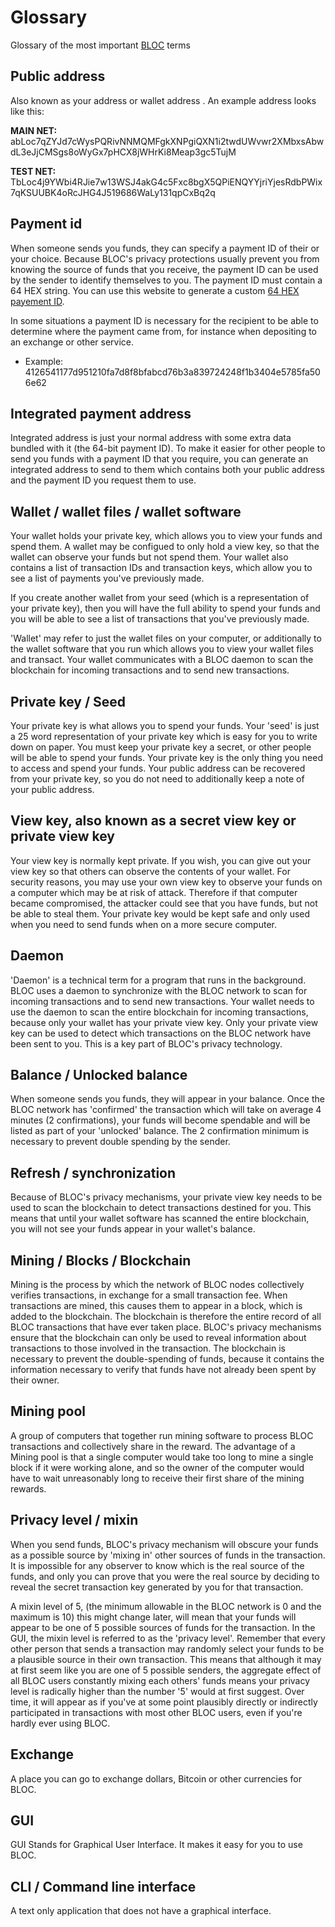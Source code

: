 # Glossary

Glossary of the most important [BLOC](https://bloc.money) terms

## Public address

Also known as your address or wallet address . An example address looks like this:

**MAIN NET:** abLoc7qZYJd7cWysPQRivNNMQMFgkXNPgiQXN1i2twdUWvwr2XMbxsAbwdL3eJjCMSgs8oWyGx7pHCX8jWHrKi8Meap3gc5TujM

**TEST NET:** TbLoc4j9YWbi4RJie7w13WSJ4akG4c5Fxc8bgX5QPiENQYYjriYjesRdbPWix7qKSUUBK4oRcJHG4J519686WaLy131qpCxBq2q

## Payment id <a name="payment-id">

When someone sends you funds, they can specify a payment ID of their or your choice. Because BLOC's privacy protections usually prevent you from knowing the source of funds that you receive, the payment ID can be used by the sender to identify themselves to you. The payment ID must contain a 64 HEX string. You can use this website to generate a custom [64 HEX payement ID](https://www.browserling.com/tools/random-hex).

In some situations a payment ID is necessary for the recipient to be able to determine where the payment came from, for instance when depositing to an exchange or other service.

* Example: 4126541177d951210fa7d8f8bfabcd76b3a839724248f1b3404e5785fa506e62

## Integrated payment address <a name="integrated-address">

Integrated address is just your normal address with some extra data bundled with it (the 64-bit payment ID). To make it easier for other people to send you funds with a payment ID that you require, you can generate an integrated address to send to them which contains both your public address and the payment ID you request them to use.

## Wallet / wallet files / wallet software

Your wallet holds your private key, which allows you to view your funds and spend them. A wallet may be configued to only hold a view key, so that the wallet can observe your funds but not spend them. Your wallet also contains a list of transaction IDs and transaction keys, which allow you to see a list of payments you've previously made.

If you create another wallet from your seed (which is a representation of your private key), then you will have the full ability to spend your funds and you will be able to see a list of transactions that you've previously made.

'Wallet' may refer to just the wallet files on your computer, or additionally to the wallet software that you run which allows you to view your wallet files and transact. Your wallet communicates with a BLOC daemon to scan the blockchain for incoming transactions and to send new transactions.

## Private key / Seed

Your private key is what allows you to spend your funds. Your 'seed' is just a 25 word representation of your private key which is easy for you to write down on paper. You must keep your private key a secret, or other people will be able to spend your funds. Your private key is the only thing you need to access and spend your funds. Your public address can be recovered from your private key, so you do not need to additionally keep a note of your public address.

## View key, also known as a secret view key or private view key

Your view key is normally kept private. If you wish, you can give out your view key so that others can observe the contents of your wallet. For security reasons, you may use your own view key to observe your funds on a computer which may be at risk of attack. Therefore if that computer became compromised, the attacker could see that you have funds, but not be able to steal them. Your private key would be kept safe and only used when you need to send funds when on a more secure computer.

## Daemon

'Daemon' is a technical term for a program that runs in the background. BLOC uses a daemon to synchronize with the BLOC network to scan for incoming transactions and to send new transactions. Your wallet needs to use the daemon to scan the entire blockchain for incoming transactions, because only your wallet has your private view key. Only your private view key can be used to detect which transactions on the BLOC network have been sent to you. This is a key part of BLOC's privacy technology.

## Balance / Unlocked balance

When someone sends you funds, they will appear in your balance. Once the BLOC network has 'confirmed' the transaction which will take on average 4 minutes (2 confirmations), your funds will become spendable and will be listed as part of your 'unlocked' balance. The 2 confirmation minimum is necessary to prevent double spending by the sender.

## Refresh / synchronization

Because of BLOC's privacy mechanisms, your private view key needs to be used to scan the blockchain to detect transactions destined for you. This means that until your wallet software has scanned the entire blockchain, you will not see your funds appear in your wallet's balance.

## Mining / Blocks / Blockchain

Mining is the process by which the network of BLOC nodes collectively verifies transactions, in exchange for a small transaction fee. When transactions are mined, this causes them to appear in a block, which is added to the blockchain. The blockchain is therefore the entire record of all BLOC transactions that have ever taken place. BLOC's privacy mechanisms ensure that the blockchain can only be used to reveal information about transactions to those involved in the transaction. The blockchain is necessary to prevent the double-spending of funds, because it contains the information necessary to verify that funds have not already been spent by their owner.

## Mining pool

A group of computers that together run mining software to process BLOC transactions and collectively share in the reward. The advantage of a Mining pool is that a single computer would take too long to mine a single block if it were working alone, and so the owner of the computer would have to wait unreasonably long to receive their first share of the mining rewards.

## Privacy level / mixin

When you send funds, BLOC's privacy mechanism will obscure your funds as a possible source by 'mixing in' other sources of funds in the transaction. It is impossible for any observer to know which is the real source of the funds, and only you can prove that you were the real source by deciding to reveal the secret transaction key generated by you for that transaction. 

A mixin level of 5, (the minimum allowable in the BLOC network is 0 and the maximum is 10) this might change later, will mean that your funds will appear to be one of 5 possible sources of funds for the transaction. In the GUI, the mixin level is referred to as the 'privacy level'. Remember that every other person that sends a transaction may randomly select your funds to be a plausible source in their own transaction. This means that although it may at first seem like you are one of 5 possible senders, the aggregate effect of all BLOC users constantly mixing each others' funds means your privacy level is radically higher than the number '5' would at first suggest. Over time, it will appear as if you've at some point plausibly directly or indirectly participated in transactions with most other BLOC users, even if you're hardly ever using BLOC.

## Exchange

A place you can go to exchange dollars, Bitcoin or other currencies for BLOC.

## GUI

GUI Stands for Graphical User Interface. It makes it easy for you to use BLOC.

## CLI / Command line interface

A text only application that does not have a graphical interface.